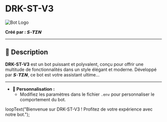 # DRK-ST-V3

![Bot Logo](https://telegra.ph/file/9e6011a5890dd05586b6e.jpg)

**Créé par : 𝙎-𝙏𝞢𝞜**

---

## 🌟 Description

**DRK-ST-V3** est un bot puissant et polyvalent, conçu pour offrir une multitude de fonctionnalités dans un style élégant et moderne. Développé par 𝙎-𝙏𝞢𝞜, ce bot est votre assistant ultime...

---

- **🎨 Personnalisation :**
  - Modifiez les paramètres dans le fichier `.env` pour personnaliser le comportement du bot.


loopText("Bienvenue sur DRK-ST-V3 ! Profitez de votre expérience avec notre bot.");
